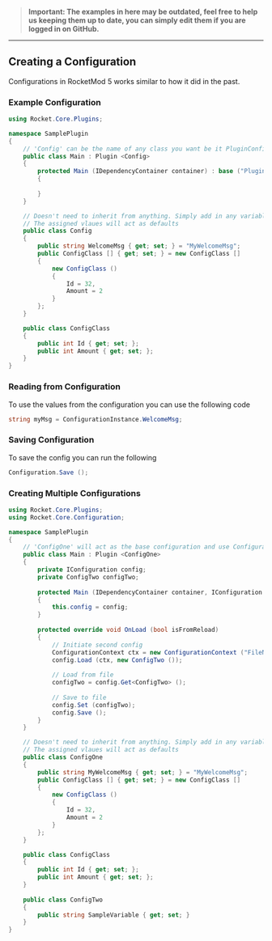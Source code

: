> **Important: The examples in here may be outdated, feel free to help us keeping them up to date, you can simply edit them if you are logged in on GitHub.**

***
## Creating a Configuration
Configurations in RocketMod 5 works similar to how it did in the past.

### Example Configuration
```csharp
using Rocket.Core.Plugins;

namespace SamplePlugin
{
	// 'Config' can be the name of any class you want be it PluginConfig or Configuration.
	public class Main : Plugin <Config>
	{
		protected Main (IDependencyContainer container) : base ("PluginName", container)
		{
			
		}
	}

	// Doesn't need to inherit from anything. Simply add in any variables you need for your config in this class.
	// The assigned vlaues will act as defaults
	public class Config
	{
		public string WelcomeMsg { get; set; } = "MyWelcomeMsg";
		public ConfigClass [] { get; set; } = new ConfigClass []
		{
			new ConfigClass ()
			{
				Id = 32,
				Amount = 2
			}
		};
	}

	public class ConfigClass
	{
		public int Id { get; set; };
		public int Amount { get; set; };
	}
}
```

### Reading from Configuration
To use the values from the configuration you can use the following code
```csharp
string myMsg = ConfigurationInstance.WelcomeMsg;
```

### Saving Configuration
To save the config you can run the following
```csharp
Configuration.Save ();
```

### Creating Multiple Configurations
```csharp
using Rocket.Core.Plugins;
using Rocket.Core.Configuration;

namespace SamplePlugin
{
	// 'ConfigOne' will act as the base configuration and use ConfigurationInstance to read values
	public class Main : Plugin <ConfigOne>
	{
		private IConfiguration config;
		private ConfigTwo configTwo;
		
		protected Main (IDependencyContainer container, IConfiguration config) : base ("PluginName", container)
		{
			this.config = config;
		}
		
		protected override void OnLoad (bool isFromReload)
		{
			// Initiate second config
			ConfigurationContext ctx = new ConfigurationContext ("FileName");
			config.Load (ctx, new ConfigTwo ());
			
			// Load from file
			configTwo = config.Get<ConfigTwo> ();
			
			// Save to file
			config.Set (configTwo);
			config.Save ();
		}
	}

	// Doesn't need to inherit from anything. Simply add in any variables you need for your config in this class.
	// The assigned vlaues will act as defaults
	public class ConfigOne
	{
		public string MyWelcomeMsg { get; set; } = "MyWelcomeMsg";
		public ConfigClass [] { get; set; } = new ConfigClass []
		{
			new ConfigClass ()
			{
				Id = 32,
				Amount = 2
			}
		};
	}

	public class ConfigClass
	{
		public int Id { get; set; };
		public int Amount { get; set; };
	}
	
	public class ConfigTwo
	{
		public string SampleVariable { get; set; }
	}
}
```
